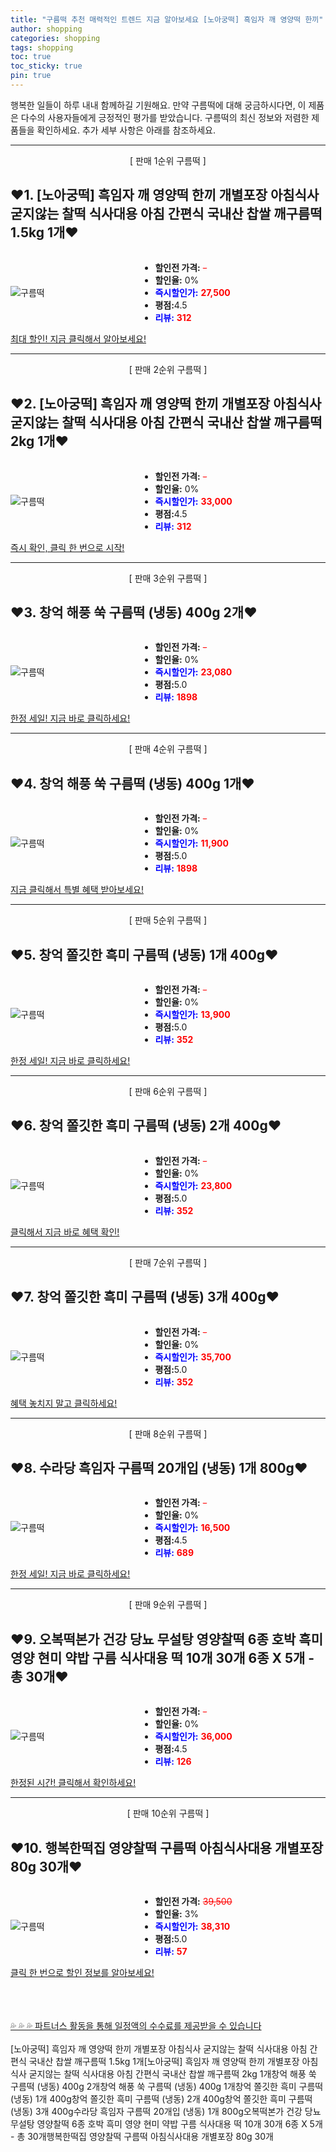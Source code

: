 ```yaml
---
title: "구름떡 추천 매력적인 트렌드 지금 알아보세요 [노아궁떡] 흑임자 깨 영양떡 한끼"
author: shopping
categories: shopping
tags: shopping
toc: true
toc_sticky: true
pin: true
---
```

행복한 일들이 하루 내내 함께하길 기원해요. 만약 구름떡에 대해 궁금하시다면,  이 제품은 다수의 사용자들에게 긍정적인 평가를 받았습니다. 구름떡의 최신 정보와 저렴한 제품들을 확인하세요. 추가 세부 사항은 아래를 참조하세요.

---
<p class="toplist" style="margin: 0 auto; display: block; width: fit-content;">[ 판매 1순위 구름떡 ]</p>

<h2><strong>❤️1. [노아궁떡] 흑임자 깨 영양떡 한끼 개별포장 아침식사 굳지않는 찰떡 식사대용 아침 간편식 국내산 찹쌀 깨구름떡 1.5kg 1개❤️</strong></h2>

<div style="display: flex; align-items: center;">
    <div style="flex: 0.4;">
        <img src="https://thumbnail10.coupangcdn.com/thumbnails/remote/230x230ex/image/vendor_inventory/9d6d/cd9e64f398b25f533bf604b2252e11df416d483628d5b8557309791abe4f.png" alt="구름떡" style="max-width: 100%;">
    </div>
    <div style="flex: 0.6; margin-left: 10px;">
        <ul>
            <li><strong>할인전 가격:</strong> <del style="color: red;">-</del></li>
            <li><strong>할인율:</strong> 0%</li>
            <li><span style='color:blue'><strong>즉시할인가:</strong></span> <span style='color:red'><strong>27,500</strong></span></li>
            <li><strong>평점:</strong>4.5</li>
            <li><span style='color:blue'><strong>리뷰:</strong></span> <span style='color:red'><strong>312</strong></span></li>
        </ul>
    </div>
</div>
<div class="center">
    <a href="https://selin100587001.github.io?lptag=AF9450613&subid=githubio&pageKey=7159072684&traceid=V0-153&itemId=18013432121&vendorItemId=82465397420" class="myButton">
        최대 할인! 지금 클릭해서 알아보세요!
    </a>
</div>


---
<p class="toplist" style="margin: 0 auto; display: block; width: fit-content;">[ 판매 2순위 구름떡 ]</p>

<h2><strong>❤️2. [노아궁떡] 흑임자 깨 영양떡 한끼 개별포장 아침식사 굳지않는 찰떡 식사대용 아침 간편식 국내산 찹쌀 깨구름떡 2kg 1개❤️</strong></h2>

<div style="display: flex; align-items: center;">
    <div style="flex: 0.4;">
        <img src="https://thumbnail10.coupangcdn.com/thumbnails/remote/230x230ex/image/vendor_inventory/9d6d/cd9e64f398b25f533bf604b2252e11df416d483628d5b8557309791abe4f.png" alt="구름떡" style="max-width: 100%;">
    </div>
    <div style="flex: 0.6; margin-left: 10px;">
        <ul>
            <li><strong>할인전 가격:</strong> <del style="color: red;">-</del></li>
            <li><strong>할인율:</strong> 0%</li>
            <li><span style='color:blue'><strong>즉시할인가:</strong></span> <span style='color:red'><strong>33,000</strong></span></li>
            <li><strong>평점:</strong>4.5</li>
            <li><span style='color:blue'><strong>리뷰:</strong></span> <span style='color:red'><strong>312</strong></span></li>
        </ul>
    </div>
</div>
<div class="center">
    <a href="https://selin100587001.github.io?lptag=AF9450613&subid=githubio&pageKey=7159072684&traceid=V0-153&itemId=18013432120&vendorItemId=82465397427" class="myButton">
        즉시 확인, 클릭 한 번으로 시작!
    </a>
</div>


---
<p class="toplist" style="margin: 0 auto; display: block; width: fit-content;">[ 판매 3순위 구름떡 ]</p>

<h2><strong>❤️3. 창억 해풍 쑥 구름떡 (냉동) 400g 2개❤️</strong></h2>

<div style="display: flex; align-items: center;">
    <div style="flex: 0.4;">
        <img src="https://thumbnail8.coupangcdn.com/thumbnails/remote/230x230ex/image/retail/images/7918917365016604-6dc36ee8-2906-430a-b354-dc2cca8582c7.jpg" alt="구름떡" style="max-width: 100%;">
    </div>
    <div style="flex: 0.6; margin-left: 10px;">
        <ul>
            <li><strong>할인전 가격:</strong> <del style="color: red;">-</del></li>
            <li><strong>할인율:</strong> 0%</li>
            <li><span style='color:blue'><strong>즉시할인가:</strong></span> <span style='color:red'><strong>23,080</strong></span></li>
            <li><strong>평점:</strong>5.0</li>
            <li><span style='color:blue'><strong>리뷰:</strong></span> <span style='color:red'><strong>1898</strong></span></li>
        </ul>
    </div>
</div>
<div class="center">
    <a href="https://selin100587001.github.io?lptag=AF9450613&subid=githubio&pageKey=2238930705&traceid=V0-153&itemId=19272412010&vendorItemId=86387577771" class="myButton">
        한정 세일! 지금 바로 클릭하세요!
    </a>
</div>


---
<p class="toplist" style="margin: 0 auto; display: block; width: fit-content;">[ 판매 4순위 구름떡 ]</p>

<h2><strong>❤️4. 창억 해풍 쑥 구름떡 (냉동) 400g 1개❤️</strong></h2>

<div style="display: flex; align-items: center;">
    <div style="flex: 0.4;">
        <img src="https://thumbnail10.coupangcdn.com/thumbnails/remote/230x230ex/image/retail/images/7918817356744241-17b05d85-21c4-4a06-8b9f-0a465ad488f1.jpg" alt="구름떡" style="max-width: 100%;">
    </div>
    <div style="flex: 0.6; margin-left: 10px;">
        <ul>
            <li><strong>할인전 가격:</strong> <del style="color: red;">-</del></li>
            <li><strong>할인율:</strong> 0%</li>
            <li><span style='color:blue'><strong>즉시할인가:</strong></span> <span style='color:red'><strong>11,900</strong></span></li>
            <li><strong>평점:</strong>5.0</li>
            <li><span style='color:blue'><strong>리뷰:</strong></span> <span style='color:red'><strong>1898</strong></span></li>
        </ul>
    </div>
</div>
<div class="center">
    <a href="https://selin100587001.github.io?lptag=AF9450613&subid=githubio&pageKey=2238930705&traceid=V0-153&itemId=3823984408&vendorItemId=71808854941" class="myButton">
        지금 클릭해서 특별 혜택 받아보세요!
    </a>
</div>


---
<p class="toplist" style="margin: 0 auto; display: block; width: fit-content;">[ 판매 5순위 구름떡 ]</p>

<h2><strong>❤️5. 창억 쫄깃한 흑미 구름떡 (냉동) 1개 400g❤️</strong></h2>

<div style="display: flex; align-items: center;">
    <div style="flex: 0.4;">
        <img src="https://thumbnail10.coupangcdn.com/thumbnails/remote/230x230ex/image/retail/images/507938547723341-b1560480-7eee-4078-93f7-798cc3e69bd2.jpg" alt="구름떡" style="max-width: 100%;">
    </div>
    <div style="flex: 0.6; margin-left: 10px;">
        <ul>
            <li><strong>할인전 가격:</strong> <del style="color: red;">-</del></li>
            <li><strong>할인율:</strong> 0%</li>
            <li><span style='color:blue'><strong>즉시할인가:</strong></span> <span style='color:red'><strong>13,900</strong></span></li>
            <li><strong>평점:</strong>5.0</li>
            <li><span style='color:blue'><strong>리뷰:</strong></span> <span style='color:red'><strong>352</strong></span></li>
        </ul>
    </div>
</div>
<div class="center">
    <a href="https://selin100587001.github.io?lptag=AF9450613&subid=githubio&pageKey=7144383086&traceid=V0-153&itemId=17947416216&vendorItemId=85105179028" class="myButton">
        한정 세일! 지금 바로 클릭하세요!
    </a>
</div>


---
<p class="toplist" style="margin: 0 auto; display: block; width: fit-content;">[ 판매 6순위 구름떡 ]</p>

<h2><strong>❤️6. 창억 쫄깃한 흑미 구름떡 (냉동) 2개 400g❤️</strong></h2>

<div style="display: flex; align-items: center;">
    <div style="flex: 0.4;">
        <img src="https://thumbnail8.coupangcdn.com/thumbnails/remote/230x230ex/image/retail/images/1246334057985853-9817ccf2-acbb-47f9-8594-2d738b28ae1f.jpg" alt="구름떡" style="max-width: 100%;">
    </div>
    <div style="flex: 0.6; margin-left: 10px;">
        <ul>
            <li><strong>할인전 가격:</strong> <del style="color: red;">-</del></li>
            <li><strong>할인율:</strong> 0%</li>
            <li><span style='color:blue'><strong>즉시할인가:</strong></span> <span style='color:red'><strong>23,800</strong></span></li>
            <li><strong>평점:</strong>5.0</li>
            <li><span style='color:blue'><strong>리뷰:</strong></span> <span style='color:red'><strong>352</strong></span></li>
        </ul>
    </div>
</div>
<div class="center">
    <a href="https://selin100587001.github.io?lptag=AF9450613&subid=githubio&pageKey=7144383086&traceid=V0-153&itemId=19272209949&vendorItemId=86387379318" class="myButton">
        클릭해서 지금 바로 혜택 확인!
    </a>
</div>


---
<p class="toplist" style="margin: 0 auto; display: block; width: fit-content;">[ 판매 7순위 구름떡 ]</p>

<h2><strong>❤️7. 창억 쫄깃한 흑미 구름떡 (냉동) 3개 400g❤️</strong></h2>

<div style="display: flex; align-items: center;">
    <div style="flex: 0.4;">
        <img src="https://thumbnail8.coupangcdn.com/thumbnails/remote/230x230ex/image/retail/images/1246322559930922-cabdc417-67e9-4852-87a5-c39fb5a8ca02.jpg" alt="구름떡" style="max-width: 100%;">
    </div>
    <div style="flex: 0.6; margin-left: 10px;">
        <ul>
            <li><strong>할인전 가격:</strong> <del style="color: red;">-</del></li>
            <li><strong>할인율:</strong> 0%</li>
            <li><span style='color:blue'><strong>즉시할인가:</strong></span> <span style='color:red'><strong>35,700</strong></span></li>
            <li><strong>평점:</strong>5.0</li>
            <li><span style='color:blue'><strong>리뷰:</strong></span> <span style='color:red'><strong>352</strong></span></li>
        </ul>
    </div>
</div>
<div class="center">
    <a href="https://selin100587001.github.io?lptag=AF9450613&subid=githubio&pageKey=7144383086&traceid=V0-153&itemId=19272210112&vendorItemId=86387379433" class="myButton">
        혜택 놓치지 말고 클릭하세요!
    </a>
</div>


---
<p class="toplist" style="margin: 0 auto; display: block; width: fit-content;">[ 판매 8순위 구름떡 ]</p>

<h2><strong>❤️8. 수라당 흑임자 구름떡 20개입 (냉동) 1개 800g❤️</strong></h2>

<div style="display: flex; align-items: center;">
    <div style="flex: 0.4;">
        <img src="https://thumbnail7.coupangcdn.com/thumbnails/remote/230x230ex/image/retail/images/554697326145855-100bd328-830c-4ad2-8def-ded3fd0887e6.jpg" alt="구름떡" style="max-width: 100%;">
    </div>
    <div style="flex: 0.6; margin-left: 10px;">
        <ul>
            <li><strong>할인전 가격:</strong> <del style="color: red;">-</del></li>
            <li><strong>할인율:</strong> 0%</li>
            <li><span style='color:blue'><strong>즉시할인가:</strong></span> <span style='color:red'><strong>16,500</strong></span></li>
            <li><strong>평점:</strong>4.5</li>
            <li><span style='color:blue'><strong>리뷰:</strong></span> <span style='color:red'><strong>689</strong></span></li>
        </ul>
    </div>
</div>
<div class="center">
    <a href="https://selin100587001.github.io?lptag=AF9450613&subid=githubio&pageKey=6851143602&traceid=V0-153&itemId=16321360749&vendorItemId=83513447271" class="myButton">
        한정 세일! 지금 바로 클릭하세요!
    </a>
</div>


---
<p class="toplist" style="margin: 0 auto; display: block; width: fit-content;">[ 판매 9순위 구름떡 ]</p>

<h2><strong>❤️9. 오복떡본가 건강 당뇨 무설탕 영양찰떡 6종 호박 흑미 영양 현미 약밥 구름 식사대용 떡 10개 30개 6종 X 5개 - 총 30개❤️</strong></h2>

<div style="display: flex; align-items: center;">
    <div style="flex: 0.4;">
        <img src="https://thumbnail8.coupangcdn.com/thumbnails/remote/230x230ex/image/vendor_inventory/a776/433e70e2331964e0c4096191ae5074be74a7e1e9fb940a96de435bd1d4a9.png" alt="구름떡" style="max-width: 100%;">
    </div>
    <div style="flex: 0.6; margin-left: 10px;">
        <ul>
            <li><strong>할인전 가격:</strong> <del style="color: red;">-</del></li>
            <li><strong>할인율:</strong> 0%</li>
            <li><span style='color:blue'><strong>즉시할인가:</strong></span> <span style='color:red'><strong>36,000</strong></span></li>
            <li><strong>평점:</strong>4.5</li>
            <li><span style='color:blue'><strong>리뷰:</strong></span> <span style='color:red'><strong>126</strong></span></li>
        </ul>
    </div>
</div>
<div class="center">
    <a href="https://selin100587001.github.io?lptag=AF9450613&subid=githubio&pageKey=7658823328&traceid=V0-153&itemId=20398703188&vendorItemId=74351202091" class="myButton">
        한정된 시간! 클릭해서 확인하세요!
    </a>
</div>


---
<p class="toplist" style="margin: 0 auto; display: block; width: fit-content;">[ 판매 10순위 구름떡 ]</p>

<h2><strong>❤️10. 행복한떡집 영양찰떡 구름떡 아침식사대용 개별포장 80g 30개❤️</strong></h2>

<div style="display: flex; align-items: center;">
    <div style="flex: 0.4;">
        <img src="https://thumbnail8.coupangcdn.com/thumbnails/remote/230x230ex/image/vendor_inventory/5c81/83ffd0882da12249e41bc726c556dfbd240aa2dfb1df7789e7155df61111.jpg" alt="구름떡" style="max-width: 100%;">
    </div>
    <div style="flex: 0.6; margin-left: 10px;">
        <ul>
            <li><strong>할인전 가격:</strong> <del style="color: red;">39,500</del></li>
            <li><strong>할인율:</strong> 3%</li>
            <li><span style='color:blue'><strong>즉시할인가:</strong></span> <span style='color:red'><strong>38,310</strong></span></li>
            <li><strong>평점:</strong>5.0</li>
            <li><span style='color:blue'><strong>리뷰:</strong></span> <span style='color:red'><strong>57</strong></span></li>
        </ul>
    </div>
</div>
<div class="center">
    <a href="https://selin100587001.github.io?lptag=AF9450613&subid=githubio&pageKey=8243686362&traceid=V0-153&itemId=12396967770&vendorItemId=4967726809" class="myButton">
        클릭 한 번으로 할인 정보를 알아보세요!
    </a>
</div>

<br><br><br>[💦 💦 💦 파트너스 활동을 통해 일정액의 수수료를 제공받을 수 있습니다](https://link.coupang.com/a/bcpT2c)<br><br>[노아궁떡] 흑임자 깨 영양떡 한끼 개별포장 아침식사 굳지않는 찰떡 식사대용 아침 간편식 국내산 찹쌀 깨구름떡 1.5kg 1개[노아궁떡] 흑임자 깨 영양떡 한끼 개별포장 아침식사 굳지않는 찰떡 식사대용 아침 간편식 국내산 찹쌀 깨구름떡 2kg 1개창억 해풍 쑥 구름떡 (냉동) 400g 2개창억 해풍 쑥 구름떡 (냉동) 400g 1개창억 쫄깃한 흑미 구름떡 (냉동) 1개 400g창억 쫄깃한 흑미 구름떡 (냉동) 2개 400g창억 쫄깃한 흑미 구름떡 (냉동) 3개 400g수라당 흑임자 구름떡 20개입 (냉동) 1개 800g오복떡본가 건강 당뇨 무설탕 영양찰떡 6종 호박 흑미 영양 현미 약밥 구름 식사대용 떡 10개 30개 6종 X 5개 - 총 30개행복한떡집 영양찰떡 구름떡 아침식사대용 개별포장 80g 30개
